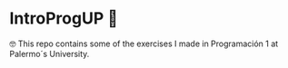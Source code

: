 # IntroProgUP :snake:

:nerd_face: This repo contains some of the exercises I made in Programación 1 at Palermo´s University.
